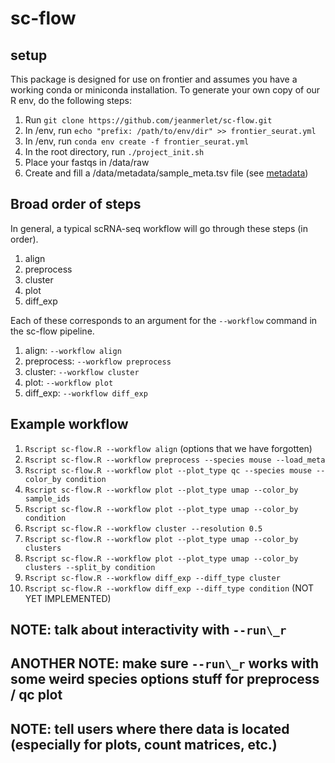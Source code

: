 # sc-flow

## setup
This package is designed for use on frontier and assumes you have a working conda or miniconda installation.
To generate your own copy of our R env, do the following steps:
1. Run ```git clone https://github.com/jeanmerlet/sc-flow.git```
2. In /env, run ```echo "prefix: /path/to/env/dir" >> frontier_seurat.yml```
3. In /env, run ```conda env create -f frontier_seurat.yml```
4. In the root directory, run ```./project_init.sh```
5. Place your fastqs in /data/raw
6. Create and fill a /data/metadata/sample_meta.tsv file (see [metadata](#metadata))

## Broad order of steps
In general, a typical scRNA-seq workflow will go through these steps (in order).
1. align
2. preprocess
3. cluster
4. plot
5. diff\_exp

Each of these corresponds to an argument for the ```--workflow``` command in the sc-flow pipeline.
1. align: ```--workflow align```
2. preprocess: ```--workflow preprocess```
3. cluster: ```--workflow cluster```
4. plot: ```--workflow plot```
5. diff\_exp: ```--workflow diff_exp```

## Example workflow
1. ```Rscript sc-flow.R --workflow align``` (options that we have forgotten)
2. ```Rscript sc-flow.R --workflow preprocess --species mouse --load_meta```
3. ```Rscript sc-flow.R --workflow plot --plot_type qc --species mouse --color_by condition```
4. ```Rscript sc-flow.R --workflow plot --plot_type umap --color_by sample_ids```
5. ```Rscript sc-flow.R --workflow plot --plot_type umap --color_by condition```
6. ```Rscript sc-flow.R --workflow cluster --resolution 0.5```
7. ```Rscript sc-flow.R --workflow plot --plot_type umap --color_by clusters```
8. ```Rscript sc-flow.R --workflow plot --plot_type umap --color_by clusters --split_by condition```
9. ```Rscript sc-flow.R --workflow diff_exp --diff_type cluster```
10. ```Rscript sc-flow.R --workflow diff_exp --diff_type condition``` (NOT YET IMPLEMENTED)


## NOTE: talk about interactivity with ```--run\_r```
## ANOTHER NOTE: make sure ```--run\_r``` works with some weird species options stuff for preprocess / qc plot
## NOTE: tell users where there data is located (especially for plots, count matrices, etc.)

